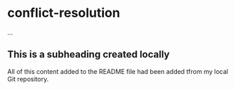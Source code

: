 # conflict-resolution

...
## This is a subheading created locally 

All of this content added to the README file had been added tfrom my local Git repository.
